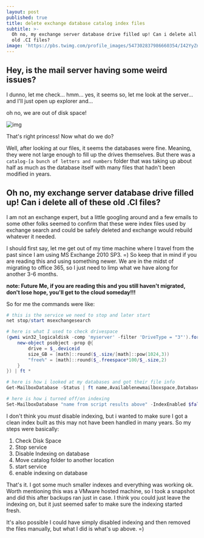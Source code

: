 ```yaml
---
layout: post
published: true
title: delete exchange database catalog index files
subtitle: >-
  Oh no, my exchange server database drive filled up! Can i delete all of these
  old .CI files?
image: 'https://pbs.twimg.com/profile_images/547302837986660354/I42YyZn1_400x400.png'
---
```

## Hey, is the mail server having some weird issues?

I dunno, let me check... hmm... yes, it seems so, let me look at the server... and I'll just open up explorer and...

oh no, we are out of disk space!

![img](http://images1.fanpop.com/images/image_uploads/gasp-princesses-880314_500_333.jpg)

That's right princess! Now what do we do?

Well, after looking at our files, it seems the databases were fine. Meaning, they were not large enough to fill up the drives themselves. But there was a `catalog-[a bunch of letters and numbers` folder that was taking up about half as much as the database itself with many files that hadn't been modified in years.

## Oh no, my exchange server database drive filled up! Can i delete all of these old .CI files?

I am not an exchange expert, but a little googling around and a few emails to some other folks seemed to confirm that these were index files used by exchange search and could be safely deleted and exchange would rebuild whatever it needed. 

I should first say, let me get out of my time machine where I travel from the past since I am using MS Exchange 2010 SP3. =) So keep that in mind if you are reading this and using something newer. We are in the midst of migrating to office 365, so I just need to limp what we have along for another 3-6 months.

__note: Future Me, if you are reading this and you still haven't migrated, don't lose hope, you'll get to the cloud someday!!!__

So for me the commands were like:
``` powershell
# this is the service we need to stop and later start
net stop/start msexchangesearch

# here is what I used to check drivespace
(gwmi win32_logicaldisk -comp 'myserver' -filter 'DriveType = "3"').foreach({
    new-object psobject -prop @{
        drive = $_.deviceid
        size_GB = [math]::round($_.size/[math]::pow(1024,3))
        "free%" = [math]::round($_.freespace*100/$_.size,2)
    }
}) | ft *

# here is how i looked at my databases and got their file info
Get-MailboxDatabase -Status | ft name,Availablenewmailboxspace,Databasesize, edb*

# here is how i turned off/on indexing
Set-MailboxDatabase "name from script results above" -IndexEnabled $false/$true
```

I don't think you *must* disable indexing, but i wanted to make sure I got a clean index built as this may not have been handled in many years. So my steps were basically:
1. Check Disk Space
2. Stop service
3. Disable Indexing on database
4. Move catalog folder to another location
5. start service
6. enable indexing on database

That's it. I got some much smaller indexes and everything was working ok. Worth mentioning this was a VMware hosted machine, so I took a snapshot and did this after backups ran just in case. I think you could just leave the indexing on, but it just seemed safer to make sure the indexing started fresh.

It's also possible I could have simply disabled indexing and then removed the files manually, but what I did is what's up above. =)


